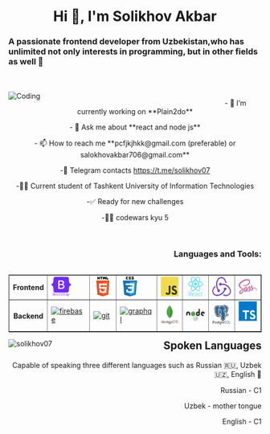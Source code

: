 <h1 align="center">Hi 👋, I'm Solikhov Akbar</h1>
<h3 align="left">A passionate frontend developer from Uzbekistan,who has unlimited not only interests in programming, but in other fields as well 🔭</h3>
<br>
<br>
<img align="left" alt="Coding" width="400" src="https://cdn.dribbble.com/users/1187836/screenshots/6539429/programer.gif"/>


<p align="center"> - 🔭 I’m currently working on **Plain2do**</p>
<p align="center">- 💬 Ask me about **react and node js**</p>
<p align="center">- 📫 How to reach me **pcfjkjhkk@gmail.com (preferable) or salokhovakbar706@gmail.com**</p>
<p align="center">-📨 Telegram contacts <a href="https://t.me/solikhov07">https://t.me/solikhov07</a></p>
<p align="center">-🧑‍🎓 Current student of Tashkent University of Information Technologies</p>
<p align="center">-✅ Ready for new challenges</p>
<p align="center">-🧑‍💻 codewars kyu 5</p>
<br>

<div>
  <h3 align="right">Languages and Tools:</h3>
<table align="right" border="none">
  <tr>
    <th>Frontend</th>
    <td><a href="https://getbootstrap.com" target="_blank" rel="noreferrer"> <img src="https://raw.githubusercontent.com/devicons/devicon/master/icons/bootstrap/bootstrap-plain-wordmark.svg" alt="bootstrap" width="40" height="40"/> </a></td>
  <td><a href="https://www.w3.org/html/" target="_blank" rel="noreferrer"> <img src="https://raw.githubusercontent.com/devicons/devicon/master/icons/html5/html5-original-wordmark.svg" alt="html5" width="40" height="40"/> </a></td>
  <td> <a href="https://www.w3schools.com/css/" target="_blank" rel="noreferrer"> <img src="https://raw.githubusercontent.com/devicons/devicon/master/icons/css3/css3-original-wordmark.svg" alt="css3" width="40" height="40"/> </a> </td>
  <td><a href="https://developer.mozilla.org/en-US/docs/Web/JavaScript" target="_blank" rel="noreferrer"> <img src="https://raw.githubusercontent.com/devicons/devicon/master/icons/javascript/javascript-original.svg" alt="javascript" width="40" height="40"/> </a></td>
    <td><a href="https://reactjs.org/" target="_blank" rel="noreferrer"> <img src="https://raw.githubusercontent.com/devicons/devicon/master/icons/react/react-original-wordmark.svg" alt="react" width="40" height="40"/> </a></td>
    <td><a href="https://redux.js.org" target="_blank" rel="noreferrer"> <img src="https://raw.githubusercontent.com/devicons/devicon/master/icons/redux/redux-original.svg" alt="redux" width="40" height="40"/> </a></td>
    <td> <a href="https://sass-lang.com" target="_blank" rel="noreferrer"> <img src="https://raw.githubusercontent.com/devicons/devicon/master/icons/sass/sass-original.svg" alt="sass" width="40" height="40"/> </a></td>
  </tr>
  <tr>
    <th>Backend</th>
    <td><a href="https://firebase.google.com/" target="_blank" rel="noreferrer"> <img src="https://www.vectorlogo.zone/logos/firebase/firebase-icon.svg" alt="firebase" width="40" height="40"/> </a> </td>
    <td><a href="https://git-scm.com/" target="_blank" rel="noreferrer"> <img src="https://www.vectorlogo.zone/logos/git-scm/git-scm-icon.svg" alt="git" width="40" height="40"/> </a>
    <td><a href="https://graphql.org" target="_blank" rel="noreferrer"> <img src="https://www.vectorlogo.zone/logos/graphql/graphql-icon.svg" alt="graphql" width="40" height="40"/> </a></td>
    <td> <a href="https://www.mongodb.com/" target="_blank" rel="noreferrer"> <img src="https://raw.githubusercontent.com/devicons/devicon/master/icons/mongodb/mongodb-original-wordmark.svg" alt="mongodb" width="40" height="40"/> </a></td>
    <td><a href="https://nodejs.org" target="_blank" rel="noreferrer"> <img src="https://raw.githubusercontent.com/devicons/devicon/master/icons/nodejs/nodejs-original-wordmark.svg" alt="nodejs" width="40" height="40"/> </a></td>
    <td><a href="https://www.postgresql.org" target="_blank" rel="noreferrer"> <img src="https://raw.githubusercontent.com/devicons/devicon/master/icons/postgresql/postgresql-original-wordmark.svg" alt="postgresql" width="40" height="40"/> </a></td>
    <td><a href="https://www.typescriptlang.org/" target="_blank" rel="noreferrer"> <img src="https://raw.githubusercontent.com/devicons/devicon/master/icons/typescript/typescript-original.svg" alt="typescript" width="40" height="40"/> </a> </p></td>
  </tr>
</table>
  
<br>
<br>
<p><img align="left" src="https://github-readme-stats.vercel.app/api/top-langs?username=solikhov07&show_icons=true&locale=en&layout=compact" alt="solikhov07" /></p>
<br>
<br>
</div>
<div align="right">
  <h2>Spoken Languages</h2>
<p>Capable of speaking three different languages such as Russian 🇷🇺, Uzbek 🇺🇿, English 🏴󠁧󠁢󠁥󠁮󠁧󠁿</p>
<p>Russian - C1</p>
<p>Uzbek - mother tongue</p>
<p>English - C1</p>
</div>
